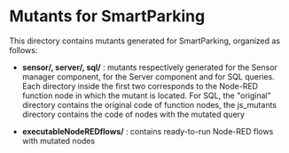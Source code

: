 Mutants for SmartParking
==============

This directory contains mutants generated for SmartParking, organized as follows:

* **sensor/, server/, sql/** : mutants respectively generated for the Sensor manager component, for the Server component and for SQL queries. Each directory inside the first two corresponds to the Node-RED 								function node in which the mutant is located. For SQL, the "original" directory contains the original code of function nodes, the js_mutants directory contains the code of 									nodes with the mutated query

* **executableNodeREDflows/** : contains ready-to-run Node-RED flows with mutated nodes

